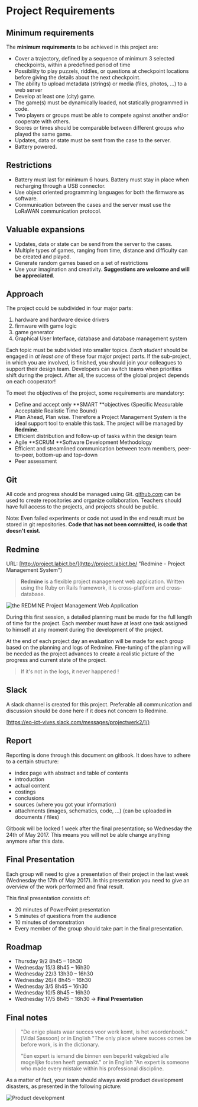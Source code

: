 # Project Requirements

## Minimum requirements

The **minimum requirements** to be achieved in this project are:

* Cover a  trajectory, defined by a sequence of minimum 3 selected checkpoints, within a predefined period of time
* Possibility to play puzzels, riddles, or questions at checkpoint locations before giving the details about the next checkpoint.
* The ability to upload metadata \(strings\) or media \(files, photos, ...\) to a web server
* Develop at least one \(city\) game.
* The game\(s\) must be dynamically loaded, not statically programmed in code.
* Two players or groups must be able to compete against another and/or cooperate with others.
* Scores or times should be comparable between different groups who played the same game.
* Updates, data or state must be sent from the case to the server.
* Battery powered.

## Restrictions

* Battery must last for minimum 6 hours. Battery must stay in place when recharging through a USB connector.
* Use object oriented programming languages for both the firmware as software.
* Communication between the cases and the server must use the LoRaWAN communication protocol.

## Valuable expansions

* Updates, data or state can be send from the server to the cases.
* Multiple types of games, ranging from time, distance and difficulty can be created and played.
* Generate random games based on a set of restrictions
* Use your imagination and creativity. **Suggestions are welcome and will be appreciated**.

## Approach

The project could be subdivided in four major parts:

1. hardware and hardware device drivers
2. firmware with game logic
3. game generator
4. Graphical User Interface, database and database management system

Each topic must be subdivided into smaller topics. _Each student_ should be engaged in _at least one_ of these four major project parts. If the sub-project, in which you are involved, is finished, you should join your colleagues to support their design team. Developers can switch teams when priorities shift during the project. After all, the success of the global project depends on each cooperator!

To meet the objectives of the project, some requirements are mandatory:

* Define and accept only **SMART **objectives \(Specific Measurable Acceptable Realistic Time Bound\)
* Plan Ahead, Plan wise. Therefore a Project Management System is the ideal support tool to enable this task. The project will be managed by **Redmine**.
* Efficient distribution and follow-up of tasks within the design team
* Agile **SCRUM **Software Development Methodology
* Efficient and streamlined communication between team members, peer-to-peer, bottom-up and top-down
* Peer assessment

## Git

All code and progress should be managed using Git. [github.com](https://github.com) can be used to create repositories and organize collaboration. Teachers should have full access to the projects, and projects should be public.

Note: Even failed experiments or code not used in the end result must be stored in git repositories. **Code that has not been committed, is code that doesn't exist.**

## Redmine

URL: [http://project.labict.be/](http://project.labict.be/ "Redmine - Project Management System")

> **Redmine** is a flexible project management web application. Written using the Ruby on Rails framework, it is cross-platform and cross-database.

![the REDMINE Project Management Web Application](/assets/redmine2.jpg)

During this first session, a detailed planning must be made for the full length of time for the project. Each member must have at least one task assigned to himself at any moment during the development of the project.

At the end of each project day an evaluation will be made for each group based on the planning and logs of Redmine. Fine-tuning of the planning will be needed as the project advances to create a realistic picture of the progress and current state of the project.

> If it's not in the logs, it never happened !

## Slack

A slack channel is created for this project. Preferable all communication and discussion should be done here if it does not concern to Redmine.

[https://eo-ict-vives.slack.com/messages/projectwerk2/]()

## Report

Reporting is done through this document on gitbook. It does have to adhere to a certain structure:

* index page with abstract and table of contents
* introduction
* actual content
* costings
* conclusions
* sources \(where you got your information\)
* attachments \(images, schematics, code, ...\) \(can be uploaded in documents / files\)

Gitbook will be locked 1 week after the final presentation; so Wednesday the 24th of May 2017. This means you will not be able change anything anymore after this date.

## Final Presentation

Each group will need to give a presentation of their project in the last week \(Wednesday the 17th of May 2017\). In this presentation you need to give an overview of the work performed and final result.

This final presentation consists of:

* 20 minutes of PowerPoint presentation
* 5 minutes of questions from the audience
* 10 minutes of demonstration
* Every member of the group should take part in the final presentation.

## Roadmap

* Thursday 9/2           8h45 – 16h30
* Wednesday 15/3    8h45 – 16h30
* Wednesday 22/3    13h30 – 16h30
* Wednesday 26/4    8h45 – 16h30
* Wednesday 3/5    8h45 – 16h30
* Wednesday 10/5    8h45 – 16h30
* Wednesday 17/5    8h45 – 16h30 -&gt; **Final Presentation**

## Final notes

> "De enige plaats waar succes voor werk komt, is het woordenboek." \[Vidal Sassoon\] or in English "The only place where succes comes be before work, is in the dictionary.
>
> "Een expert is iemand die binnen een beperkt vakgebied alle mogelijke fouten heeft gemaakt."
> or in English "An expert is someone who made every mistake within his professional discipline.

As a matter of fact, your team should always avoid product development disasters, as presented in the following picture:

![Product development](/assets/IT.png)
